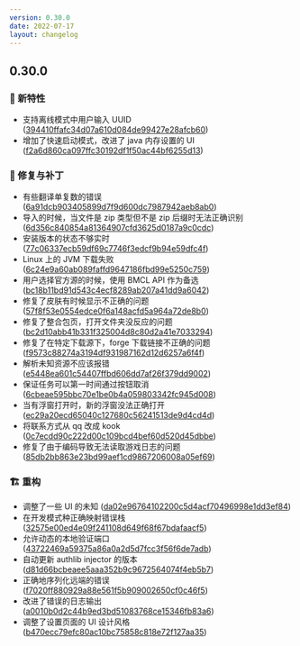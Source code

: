```yaml
---
version: 0.30.0
date: 2022-07-17
layout: changelog
---
```


## 0.30.0
### 🚀 新特性

- 支持离线模式中用户输入 UUID ([394410ffafc34d07a610d084de99427e28afcb60](https://github.com/Voxelum/x-minecraft-launcher/commit/394410ffafc34d07a610d084de99427e28afcb60))
- 增加了快速启动模式，改进了 java 内存设置的 UI ([f2a6d860ca097ffc30192df1f50ac44bf6255d13](https://github.com/Voxelum/x-minecraft-launcher/commit/f2a6d860ca097ffc30192df1f50ac44bf6255d13))
### 🐛 修复与补丁

- 有些翻译单复数的错误 ([6a91dcb903405899d7f9d600dc7987942aeb8ab0](https://github.com/Voxelum/x-minecraft-launcher/commit/6a91dcb903405899d7f9d600dc7987942aeb8ab0))
- 导入的时候，当文件是 zip 类型但不是 zip 后缀时无法正确识别 ([6d356c840854a81364907cfd3625d0187a9c0cdc](https://github.com/Voxelum/x-minecraft-launcher/commit/6d356c840854a81364907cfd3625d0187a9c0cdc))
- 安装版本的状态不够实时 ([77c06337ecb59df69c7746f3edcf9b94e59dfc4f](https://github.com/Voxelum/x-minecraft-launcher/commit/77c06337ecb59df69c7746f3edcf9b94e59dfc4f))
- Linux 上的 JVM 下载失败 ([6c24e9a60ab089faffd9647186fbd99e5250c759](https://github.com/Voxelum/x-minecraft-launcher/commit/6c24e9a60ab089faffd9647186fbd99e5250c759))
- 用户选择官方源的时候，使用 BMCL API 作为备选 ([bc18b11bd91d543c4ecf8289ab207a41dd9a6042](https://github.com/Voxelum/x-minecraft-launcher/commit/bc18b11bd91d543c4ecf8289ab207a41dd9a6042))
- 修复了皮肤有时候显示不正确的问题 ([57f8f53e0554edce0f6a148acfd5a964a72de8b0](https://github.com/Voxelum/x-minecraft-launcher/commit/57f8f53e0554edce0f6a148acfd5a964a72de8b0))
- 修复了整合包页，打开文件夹没反应的问题 ([bc2d10abb41b331f325004d8c80d2a41e7033294](https://github.com/Voxelum/x-minecraft-launcher/commit/bc2d10abb41b331f325004d8c80d2a41e7033294))
- 修复了在特定下载源下，forge 下载链接不正确的问题 ([f9573c88274a3194df931987162d12d6257a6f4f](https://github.com/Voxelum/x-minecraft-launcher/commit/f9573c88274a3194df931987162d12d6257a6f4f))
- 解析未知资源不应该报错 ([e5448ea601c54407ffbd606dd7af26f379dd9002](https://github.com/Voxelum/x-minecraft-launcher/commit/e5448ea601c54407ffbd606dd7af26f379dd9002))
- 保证任务可以第一时间通过按钮取消 ([6cbeae595bbc70e1be0b4a059803342fc945d008](https://github.com/Voxelum/x-minecraft-launcher/commit/6cbeae595bbc70e1be0b4a059803342fc945d008))
- 当有浮窗打开时，新的浮窗没法正确打开 ([ec29a20ecd65040c127680c56241513de9d4cd4d](https://github.com/Voxelum/x-minecraft-launcher/commit/ec29a20ecd65040c127680c56241513de9d4cd4d))
- 将联系方式从 qq 改成 kook ([0c7ecdd90c222d00c109bcd4bef60d520d45dbbe](https://github.com/Voxelum/x-minecraft-launcher/commit/0c7ecdd90c222d00c109bcd4bef60d520d45dbbe))
- 修复了由于编码导致无法读取游戏日志的问题 ([85db2bb863e23bd99aef1cd9867206008a05ef69](https://github.com/Voxelum/x-minecraft-launcher/commit/85db2bb863e23bd99aef1cd9867206008a05ef69))
### 🏗️ 重构

- 调整了一些 UI 的未知 ([da02e96764102200c5d4acf70496998e1dd3ef84](https://github.com/Voxelum/x-minecraft-launcher/commit/da02e96764102200c5d4acf70496998e1dd3ef84))
- 在开发模式种正确映射错误栈 ([32575e00ed4e09f241108d649f68f67bdafaacf5](https://github.com/Voxelum/x-minecraft-launcher/commit/32575e00ed4e09f241108d649f68f67bdafaacf5))
- 允许动态的本地验证端口 ([43722469a59375a86a0a2d5d7fcc3f56f6de7adb](https://github.com/Voxelum/x-minecraft-launcher/commit/43722469a59375a86a0a2d5d7fcc3f56f6de7adb))
- 自动更新 authlib injector 的版本([d81d66bcbeaee5aaa352b9c9672564074f4eb5b7](https://github.com/Voxelum/x-minecraft-launcher/commit/d81d66bcbeaee5aaa352b9c9672564074f4eb5b7))
- 正确地序列化远端的错误 ([f7020ff880929a88e561f5b909002650cf0c46f5](https://github.com/Voxelum/x-minecraft-launcher/commit/f7020ff880929a88e561f5b909002650cf0c46f5))
- 改进了错误的日志输出 ([a0010b0d2c44b9ed3bd51083768ce15346fb83a6](https://github.com/Voxelum/x-minecraft-launcher/commit/a0010b0d2c44b9ed3bd51083768ce15346fb83a6))
- 调整了设置页面的 UI 设计风格 ([b470ecc79efc80ac10bc75858c818e72f127aa35](https://github.com/Voxelum/x-minecraft-launcher/commit/b470ecc79efc80ac10bc75858c818e72f127aa35))